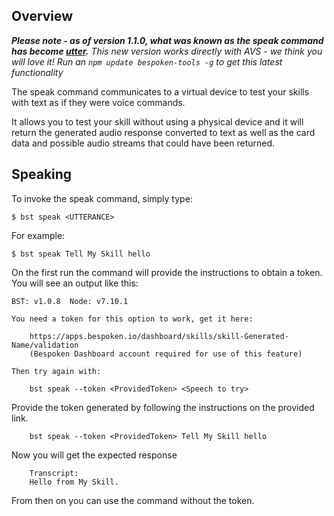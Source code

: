 
## Overview
***Please note - as of version 1.1.0, what was known as the speak command has become [utter](utter).***
*This new version works directly with AVS - we think you will love it!*
*Run an `npm update bespoken-tools -g` to get this latest functionality*

The speak command communicates to a virtual device to test your skills with text as if they were voice commands.

It allows you to test your skill without using a physical device and it will return the generated audio response converted to text as well as the card data and possible audio streams that could have been returned.

## Speaking

To invoke the speak command, simply type:
```
$ bst speak <UTTERANCE>
```

For example:
```
$ bst speak Tell My Skill hello
```

On the first run the command will provide the instructions to obtain a token. You will see an output like this:

```
BST: v1.0.8  Node: v7.10.1

You need a token for this option to work, get it here:

	https://apps.bespoken.io/dashboard/skills/skill-Generated-Name/validation
	(Bespoken Dashboard account required for use of this feature)

Then try again with:

	bst speak --token <ProvidedToken> <Speech to try>
```


Provide the token generated by following the instructions on the provided link.
```
	bst speak --token <ProvidedToken> Tell My Skill hello
```

Now you will get the expected response
```
	Transcript:
	Hello from My Skill.
```

From then on you can use the command without the token.